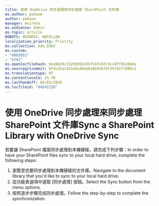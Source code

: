 ```yaml
---
title: 使用 OneDrive 同步處理來同步處理 SharePoint 文件庫
ms.author: pebaum
author: pebaum
manager: mnirkhe
ms.audience: Admin
ms.topic: article
ROBOTS: NOINDEX, NOFOLLOW
localization_priority: Priority
ms.collection: Adm_O365
ms.custom:
- "9003051"
- "5797"
ms.openlocfilehash: 9aa8bd9cf2293092436f547c0fc9cc8ff0528b8a
ms.sourcegitcommit: 8fdcd2acd31e8a4b9a8a0b91674f397d2f7889c1
ms.translationtype: HT
ms.contentlocale: zh-TW
ms.lasthandoff: 06/03/2020
ms.locfileid: "44542120"
---
```

# <a name="sync-a-sharepoint-library-with-onedrive-sync"></a><span data-ttu-id="0b492-102">使用 OneDrive 同步處理來同步處理 SharePoint 文件庫</span><span class="sxs-lookup"><span data-stu-id="0b492-102">Sync a SharePoint Library with OneDrive Sync</span></span>

<span data-ttu-id="0b492-103">若要讓 SharePoint 檔案同步處理到本機硬碟，請完成下列步驟：</span><span class="sxs-lookup"><span data-stu-id="0b492-103">In order to have your SharePoint files sync to your local hard drive, complete the following steps:</span></span>

1. <span data-ttu-id="0b492-104">瀏覽至您要同步處理到本機硬碟的文件庫。</span><span class="sxs-lookup"><span data-stu-id="0b492-104">Navigate to the document library that you'd like to sync to your local hard drive.</span></span>
2. <span data-ttu-id="0b492-105">從功能表選項中選取 [同步處理] 按鈕。</span><span class="sxs-lookup"><span data-stu-id="0b492-105">Select the Sync button from the menu options.</span></span>
3. <span data-ttu-id="0b492-106">按照逐步步驟完成同步處理。</span><span class="sxs-lookup"><span data-stu-id="0b492-106">Follow the step-by-step to complete the synchronization.</span></span>